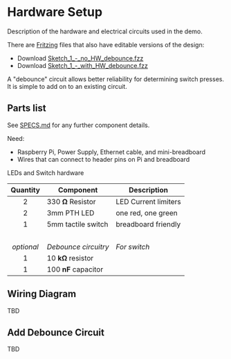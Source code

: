 
# Hardware Setup

Description of the hardware and electrical circuits used in the demo.

There are [Fritzing](http://fritzing.org/home/) files that also have editable versions of the design:

 - Download [Sketch_1_-_no_HW_debounce.fzz](https://github.com/idcrook/rpi-iot-demo-2017/raw/master/info/Sketch_1_-_no_HW_debounce.fzz)
 - Download [Sketch_1_-_with_HW_debounce.fzz](https://github.com/idcrook/rpi-iot-demo-2017/raw/master/info/Sketch_1_-_with_HW_debounce.fzz)

A "debounce" circuit allows better reliability for determining switch presses. It is simple to add on to an existing circuit.

## Parts list

See [SPECS.md](SPECS.md) for any further component details.

Need:

 - Raspberry Pi, Power Supply, Ethernet cable, and mini-breadboard
 - Wires that can connect to header pins on Pi and breadboard

LEDs and Switch hardware

| Quantity | Component           | Description |
| :-----:  | -----               | -----       |
| 2        | 330 **Ω** Resistor  | LED Current limiters |
| 2        | 3mm PTH LED         |   one red, one green |
| 1        | 5mm tactile switch  |  breadboard friendly |
| &nbsp;   |                     |                      |
| _optional_ |  _Debounce circuitry_ | _For switch_     |
| 1        | 10 **kΩ** resistor  |             |
| 1        | 100 **nF** capacitor |             |



## Wiring Diagram

TBD


## Add Debounce Circuit

TBD
